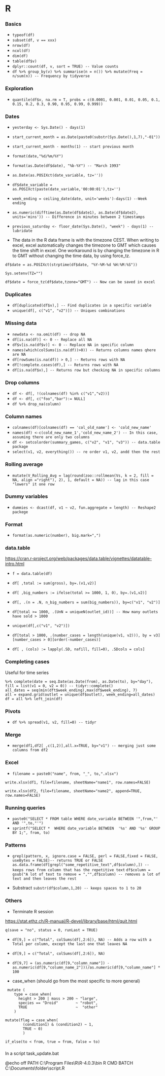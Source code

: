 # R #

### Basics

- ```typeof(df)```
- ```subset(df, v == xxx)```
- ```nrow(df)```
- ```ncol(df)```
- ```dim(df)```
- ```table(df$v)```
- ```dplyr::count(df, v, sort = TRUE) -- Value counts```
- ```df %>% group_by(v) %>% summarise(n = n()) %>% mutate(Freq = n/sum(n)) -- Frequency by tidyverse```

### Exploration

- ```quantile(df$v, na.rm = T, probs = c(0.0001, 0.001, 0.01, 0.05, 0.1, 0.15, 0.2, 0.3, 0.90, 0.95, 0.99, 0.999))```

### Dates 

- ```yesterday <- Sys.Date() - days(1)```
- ```start_current_month = as.Date(paste0(substr(Sys.Date(),1,7),"-01"))```
- ```start_current_month - months(1) -- start previous month```
- ```format(date,"%d/%m/%Y")```
- ```format(as.Date(df$date), "%b-%Y") -- "March 1993"```
- ```as.Date(as.POSIXct(date_variable, tz=''))```
- ```df$date_variable = as.POSIXct(paste(date_variable,'00:00:01'),tz='')```
- ```week_ending = ceiling_date(date, unit='weeks')-days(1) --Week ending```
- ```as.numeric(difftime(as.Date(df$date1), as.Date(df$date2), units='mins')) -- Difference in minutes between 2 timestamps```
- ```previous_saturday <- floor_date(Sys.Date(), "week") - days(1) -- lubridate``` 

- The data in the R data frame is with the timezone CEST. When writing to excel, excel automatically changes the timezone to GMT which causes the time shift in excel. One workaround is by changing the timezone in R to GMT without changing the time data, by using force_tz.
```
df$date = as.POSIXct(strptime(df$date, "%Y-%M-%d %H:%M:%S"))

Sys.setenv(TZ="")    

df$date = force_tz(df$date,tzone="GMT") -- Now can be saved in excel
```

### Duplicates

- ```df[duplicated(df$v),] -- Find duplicates in a specific variable```
- ```unique(df[, c("v1", "v2")]) -- Uniques combinations```

### Missing data

- ```newdata <- na.omit(df) -- drop NA```
- ```df[is.na(df)] <- 0 -- Replace all NA```
- ```df$v[is.na(df$v)] <- 0 -- Replace NA in specific column```
- ```names(which(colSums(is.na(df))>0)) -- Returns columns names qhere are NA```
- ```df[rowSums(is.na(df)) > 0,] -- Returns rows with NA```
- ```df[!complete.cases(df),] -- Returns rows with NA```
- ```df[is.na(df$v),] -- Returns row but checking NA in specific columns```

### Drop columns
- ```df <- df[, !(colnames(df) %in% c("v1","v2))] ```
- ```df <- df[, c("foo","bar"):= NULL]```
- ```df %>% drop_na(column)```

### Column names
- ```colnames(df)[colnames(df) == 'col_old_name'] <- 'cold_new_name'```
- ```names(df) <-c(cold_new_name_1','cold_new_name_2') -- In this case, assuming there are only two columns```
- ```df <- setcolorder(summary_games, c("v2", "v1", "v3")) -- data.table package```
- ```select(v1, v2, everything()) -- re order v1, v2, andd then the rest```

### Rolling average
- ```mutate(V_Rolling_Avg = lag(round(zoo::rollmean(Vs, k = 2, fill = NA, align ="right"), 2), 1, default = NA)) -- lag in this case "lowers" it one row```

### Dummy variables
- ```dummies <- dcast(df, v1 ~ v2, fun.aggregate = length) -- Reshape2 packege```

### Format

- ```format(as.numeric(number), big.mark=",")```

### data.table

https://cran.r-project.org/web/packages/data.table/vignettes/datatable-intro.html

- ```f = data.table(df)```
- ```df[ ,total := sum(gross), by=.(v1,v2)]```
- ```df[ ,big_numbers := ifelse(total >= 1000, 1, 0), by=.(v1,v2)]```
- ```df[, .(n = .N, n_big_numbers = sum(big_numbers)), by=c("v1", "v2")]``` 
- ```df[total >= 1000, .(UnN = uniqueN(outlet_id))] -- How many outlets have sold > 1000```
- ```unique(df[,c("v1", "v2")])```
- ```df[total > 1000, .(number_cases = length(unique(v1, v2))), by = v3][number_cases > 0][order(-number_cases)]```

- ```df[ , (cols) := lapply(.SD, nafill, fill=0), .SDcols = cols]```

### Completing cases

Useful for time series 

```
%>% complete(date = seq.Date(as.Date(from), as.Date(to), by="day"), fill = list(v1 = 0, v2 = 0)) -- tidyr::complete()
all_dates = seq(min(dft$week_ending),max(df$week_ending), 7)
all = expand.grid(outlet = unique(df$outlet), week_ending=all_dates)
df = all %>% left_join(df)
```

### Pivots
- ```df %>% spread(v1, v2, fill=0) -- tidyr```

### Merge

- ```merge(df1,df2[ ,c(1,2)],all.x=TRUE, by="v1") -- merging just some columns from df2```

### Excel

- ```filename = paste0("name", from, "_", to,".xlsx")```

```write.xlsx(df1, file=filename, sheetName="name1", row.names=FALSE)```

```write.xlsx(df2, file=filename, sheetName="name2", append=TRUE, row.names=FALSE)```

### Running queries

- ```paste0("SELECT * FROM table WHERE date_variable BETWEEN '",from,"' AND '",to,"'")```
- ```sprintf("SELECT *  WHERE date_variable BETWEEN  '%s' AND '%s' GROUP BY 1;", from, to)```

### Patterns

- ```grepl(pattern, x, ignore.case = FALSE, perl = FALSE,fixed = FALSE, useBytes = FALSE)-- returns TRUE or FALSE```
```as.data.frame(df[grepl("some_repetitive_text",df$column),]) -- keeps rows from column that has the repetitive text``` 
```df$column = gsub("A lot of text to remove = ","",df$column) -- removes a lot of text and then leaves the rest```

- Substract
```substr(df$column,1,20) -- keeps spaces to 1 to 20```


### Others

- Terminate R session

https://stat.ethz.ch/R-manual/R-devel/library/base/html/quit.html

```q(save = "no", status = 0, runLast = TRUE)```
- ```df[9,] = c("Total", colSums(df[,2:6]), NA) -- Adds a row with a Total per column, except the last one that leaves NA```
- ```df[9,] = c("Total", colSums(df[,2:6]), NA)```
- ```df[9,7] = (as.numeric(df[9,"column_name"]) - as.numeric(df[9,"column_name_2"]))/as.numeric(df[9,"column_name"] * 100 ```

- case_when (should go from the most specific to more general)

```
 mutate (
    type = case_when(
      height > 200 | mass > 200 ~ "large",
      species == "Droid"        ~ "robot",
      TRUE                      ~  "other"
    )
    
mutate(flag = case_when(
        (condition1) & (condition2) ~ 1, 
        TRUE ~ 0)
        )
        
if_else(to < from, true = from, false = to) 
```


###

In a script task_update.bat

@echo off
PATH C:\Program Files\R\R-4.0.3\bin
R CMD BATCH C:\Documents\folder\script.R
